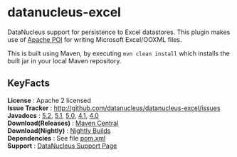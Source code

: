 datanucleus-excel
=================

DataNucleus support for persistence to Excel datastores. 
This plugin makes use of [Apache POI](https://poi.apache.org/) for writing Microsoft Excel/OOXML files.

This is built using Maven, by executing `mvn clean install` which installs the built jar in your local Maven repository.


KeyFacts
--------
__License__ : Apache 2 licensed  
__Issue Tracker__ : http://github.com/datanucleus/datanucleus-excel/issues  
__Javadocs__ : [5.2](http://www.datanucleus.org/javadocs/store.excel/5.2/), [5.1](http://www.datanucleus.org/javadocs/store.excel/5.1/), [5.0](http://www.datanucleus.org/javadocs/store.excel/5.0/), [4.1](http://www.datanucleus.org/javadocs/store.excel/4.1/), [4.0](http://www.datanucleus.org/javadocs/store.excel/4.0/)  
__Download(Releases)__ : [Maven Central](https://repo1.maven.org/maven2/org/datanucleus/datanucleus-excel)  
__Download(Nightly)__ : [Nightly Builds](http://www.datanucleus.org/downloads/maven2-nightly/org/datanucleus/datanucleus-excel)  
__Dependencies__ : See file [pom.xml](pom.xml)  
__Support__ : [DataNucleus Support Page](http://www.datanucleus.org/support.html)  
